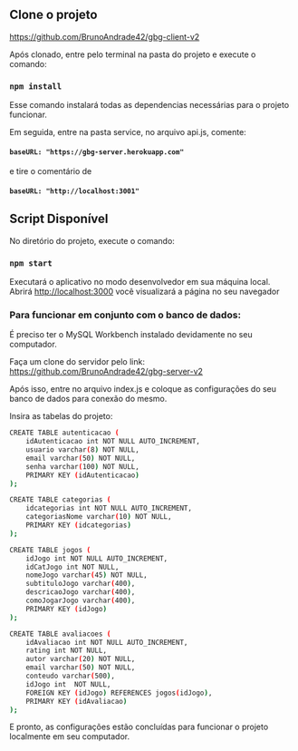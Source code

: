 ## Clone o projeto

https://github.com/BrunoAndrade42/gbg-client-v2

Após clonado, entre pelo terminal na pasta do projeto e execute o comando:

### `npm install`

Esse comando instalará todas as dependencias necessárias para o projeto funcionar.


Em seguida, entre na pasta service, no arquivo api.js, comente:
#### `baseURL: "https://gbg-server.herokuapp.com"`
e tire o comentário de
#### `baseURL: "http://localhost:3001"`

## Script Disponível

No diretório do projeto, execute o comando:

### `npm start`

Executará o aplicativo no modo desenvolvedor em sua máquina local.\
Abrirá [http://localhost:3000](http://localhost:3000) você visualizará a página no seu navegador

### Para funcionar em conjunto com o banco de dados: 
É preciso ter o MySQL Workbench instalado devidamente no seu computador.

Faça um clone do servidor pelo link:
https://github.com/BrunoAndrade42/gbg-server-v2

Após isso, entre no arquivo index.js e coloque as configurações do seu banco de dados para conexão do mesmo.

Insira as tabelas do projeto:

```sh
CREATE TABLE autenticacao (
    idAutenticacao int NOT NULL AUTO_INCREMENT,
    usuario varchar(8) NOT NULL,
    email varchar(50) NOT NULL,
    senha varchar(100) NOT NULL,
    PRIMARY KEY (idAutenticacao)
);

CREATE TABLE categorias (
    idcategorias int NOT NULL AUTO_INCREMENT,
    categoriasNome varchar(10) NOT NULL,
    PRIMARY KEY (idcategorias)
);

CREATE TABLE jogos (
    idJogo int NOT NULL AUTO_INCREMENT,
    idCatJogo int NOT NULL,
    nomeJogo varchar(45) NOT NULL,
    subtituloJogo varchar(400),
    descricaoJogo varchar(400),
    comoJogarJogo varchar(400),
    PRIMARY KEY (idJogo)
);

CREATE TABLE avaliacoes (
    idAvaliacao int NOT NULL AUTO_INCREMENT,
    rating int NOT NULL,
    autor varchar(20) NOT NULL,
    email varchar(50) NOT NULL,
    conteudo varchar(500),
    idJogo int  NOT NULL,
    FOREIGN KEY (idJogo) REFERENCES jogos(idJogo),
    PRIMARY KEY (idAvaliacao)
);
```
E pronto, as configurações estão concluídas para funcionar o projeto localmente em seu computador.
